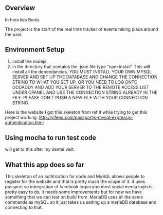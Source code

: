 Overview
--------

In here lies Bonis

The project is the start of the real time tracker of events taking place around the user. 

Environment Setup
-----------------

1. Install the nodejs
2. in the directory that contains the .json file type "npm install"
    This will install all the dependancies.
YOU MUST INSTALL YOUR OWN MYSQL SERVER AND SET UP THE DATABASE AND CHANGE THE CONNECTION STRING TO WHAT YOU SET UP. 
OR
YOU NEED TO LOG ONTO GODADDY AND ADD YOUR SERVER TO THE REMOTE ACCESS LIST UNDER CPANEL AND USE THE CONNECTION STRING ALREADY IN THE FILE. PLEASE DON'T PUSH A NEW FILE WITH YOUR CONNECTION STRING. 

Here is the website I got this skeleton from ref it while trying to get this project working. 
http://yifeed.com/passportjs-mysql-expressjs-authentication.html

Using mocha to run test code
---------------------------------------
will get to this after my dental visit. 

What this app does so far
----------------------------------------
This skeleton of an authtication for node and MySQL allows people to register for the website and that is pretty much the scope of it.
It uses passport so intergration of facebook logon and most social media login is pretty easy to do. 
It needs some improvements but for now we have something that we can test on build from. 
MeriaDB uses all the same commands as mySQL so it just takes us setting up a meriaDB database and connecting to that. 

